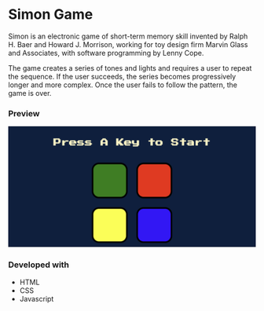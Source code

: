 # Simon Game
Simon is an electronic game of short-term memory skill invented by Ralph H. Baer and Howard J. Morrison, working for toy design firm Marvin Glass and Associates, with software programming by Lenny Cope.

The game creates a series of tones and lights and requires a user to repeat the sequence. If the user succeeds, the series becomes progressively longer and more complex. Once the user fails to follow the pattern, the game is over.

### Preview
<img src="./preview/simons-game-preview.png">

### Developed with
- HTML
- CSS
- Javascript

